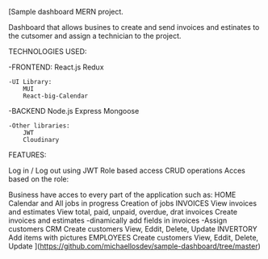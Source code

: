 [Sample dashboard MERN project.

Dashboard that allows busines to create and send invoices and estinates to the cutsomer and assign a technician to the project.

TECHNOLOGIES USED:

-FRONTEND:
    React.js
    Redux

    -UI Library: 
        MUI
        React-big-Calendar

-BACKEND
    Node.js
    Express
    Mongoose

    -Other libraries: 
        JWT
        Cloudinary
FEATURES:

Log in / Log out using JWT
Role based access
CRUD operations
Acces based on the role:

Business have acces to every part of the application such as: 
    HOME
        Calendar and All jobs in progress
        Creation of jobs
    INVOICES
        View invoices and estimates
        View total, paid, unpaid, overdue, drat invoices
        Create invoices and estimates
            -dinamically add fields in invoices
            -Assign customers
    CRM
        Create customers
        View, Eddit, Delete, Update
    INVERTORY
        Add items with pictures
    EMPLOYEES 
        Create customers
        View, Eddit, Delete, Update
](https://github.com/michaellosdev/sample-dashboard/tree/master)
